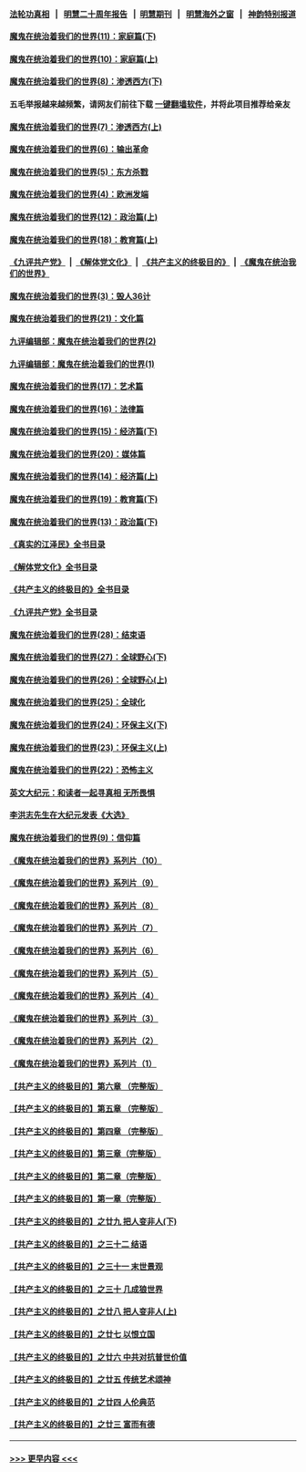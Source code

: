 #### [法轮功真相](https://github.com/gfw-breaker/truth/blob/master/README.md?t=0) &nbsp;&nbsp;|&nbsp;&nbsp; [明慧二十周年报告](https://github.com/gfw-breaker/mh-reports/blob/master/README.md?t=0) &nbsp;&nbsp;|&nbsp;&nbsp;[明慧期刊](https://github.com/gfw-breaker/mh-qikan) &nbsp;&nbsp;|&nbsp;&nbsp; [明慧海外之窗](https://github.com/gfw-breaker/mh-news/blob/master/README.md?t=0) &nbsp;&nbsp;|&nbsp;&nbsp; [神韵特别报道](https://github.com/gfw-breaker/mh-news/blob/master/shenyun.md?t=0)
#### [魔鬼在统治着我们的世界(11)：家庭篇(下)](../pages/nsc422/n10440961.md?t=11280250) 
#### [魔鬼在统治着我们的世界(10)：家庭篇(上)](../pages/nsc422/n10435448.md?t=11280250) 
#### [魔鬼在统治着我们的世界(8)：渗透西方(下)](../pages/nsc422/n10429603.md?t=11280250) 
#### 五毛举报越来越频繁，请网友们前往下载 [一键翻墙软件](https://github.com/gfw-breaker/ssr-accounts)，并将此项目推荐给亲友
#### [魔鬼在统治着我们的世界(7)：渗透西方(上)](../pages/nsc422/n10426013.md?t=11280250) 
#### [魔鬼在统治着我们的世界(6)：输出革命](../pages/nsc422/n10421536.md?t=11280250) 
#### [魔鬼在统治着我们的世界(5)：东方杀戮](../pages/nsc422/n10417707.md?t=11280250) 
#### [魔鬼在统治着我们的世界(4)：欧洲发端](../pages/nsc422/n10414890.md?t=11280250) 
#### [魔鬼在统治着我们的世界(12)：政治篇(上)](../pages/nsc422/n10444576.md?t=11280250) 
#### [魔鬼在统治着我们的世界(18)：教育篇(上)](../pages/nsc422/n10526970.md?t=11280250) 
#### [《九评共产党》](https://github.com/begood0513/9ping.md/blob/master/README.md) &nbsp;|&nbsp; [《解体党文化》](../../../../jtdwh.md/blob/master/README.md)  &nbsp;|&nbsp; [《共产主义的终极目的》](../../../../gczydzjmd.md/blob/master/README.md) &nbsp;|&nbsp; [《魔鬼在统治我们的世界》](../../../../mgztzwmdsj.md/blob/master/README.md) 
#### [魔鬼在统治着我们的世界(3)：毁人36计](../pages/nsc422/n10411583.md?t=11280250) 
#### [魔鬼在统治着我们的世界(21)：文化篇](../pages/nsc422/n10597706.md?t=11280250) 
#### [九评编辑部：魔鬼在统治着我们的世界(2)](../pages/nsc422/n10410036.md?t=11280250) 
#### [九评编辑部：魔鬼在统治着我们的世界(1)](../pages/nsc422/n10406825.md?t=11280250) 
#### [魔鬼在统治着我们的世界(17)：艺术篇](../pages/nsc422/n10499093.md?t=11280250) 
#### [魔鬼在统治着我们的世界(16)：法律篇](../pages/nsc422/n10485969.md?t=11280250) 
#### [魔鬼在统治着我们的世界(15)：经济篇(下)](../pages/nsc422/n10469975.md?t=11280250) 
#### [魔鬼在统治着我们的世界(20)：媒体篇](../pages/nsc422/n10586579.md?t=11280250) 
#### [魔鬼在统治着我们的世界(14)：经济篇(上)](../pages/nsc422/n10457370.md?t=11280250) 
#### [魔鬼在统治着我们的世界(19)：教育篇(下)](../pages/nsc422/n10564808.md?t=11280250) 
#### [魔鬼在统治着我们的世界(13)：政治篇(下)](../pages/nsc422/n10448270.md?t=11280250) 
#### [《真实的江泽民》全书目录](../pages/nsc422/n13721399.md?t=11280250) 
#### [《解体党文化》全书目录](../pages/nsc422/n13721157.md?t=11280250) 
#### [《共产主义的终极目的》全书目录](../pages/nsc422/n13721048.md?t=11280250) 
#### [《九评共产党》全书目录](../pages/nsc422/n13708085.md?t=11280250) 
#### [魔鬼在统治着我们的世界(28)：结束语](../pages/nsc422/n10936246.md?t=11280250) 
#### [魔鬼在统治着我们的世界(27)：全球野心(下)](../pages/nsc422/n10928319.md?t=11280250) 
#### [魔鬼在统治着我们的世界(26)：全球野心(上)](../pages/nsc422/n10900318.md?t=11280250) 
#### [魔鬼在统治着我们的世界(25)：全球化](../pages/nsc422/n10788205.md?t=11280250) 
#### [魔鬼在统治着我们的世界(24)：环保主义(下)](../pages/nsc422/n10695307.md?t=11280250) 
#### [魔鬼在统治着我们的世界(23)：环保主义(上)](../pages/nsc422/n10688613.md?t=11280250) 
#### [魔鬼在统治着我们的世界(22)：恐怖主义](../pages/nsc422/n10614727.md?t=11280250) 
#### [英文大纪元：和读者一起寻真相 无所畏惧](../pages/nsc422/n12542027.md?t=11280250) 
#### [李洪志先生在大纪元发表《大选》](../pages/nsc422/n12534746.md?t=11280250) 
#### [魔鬼在统治着我们的世界(9)：信仰篇](../pages/nsc422/n10432159.md?t=11280250) 
#### [《魔鬼在统治着我们的世界》系列片（10）](../pages/nsc422/n12292670.md?t=11280250) 
#### [《魔鬼在统治着我们的世界》系列片（9）](../pages/nsc422/n12290859.md?t=11280250) 
#### [《魔鬼在统治着我们的世界》系列片（8）](../pages/nsc422/n12287445.md?t=11280250) 
#### [《魔鬼在统治着我们的世界》系列片（7）](../pages/nsc422/n12283425.md?t=11280250) 
#### [《魔鬼在统治着我们的世界》系列片（6）](../pages/nsc422/n12282314.md?t=11280250) 
#### [《魔鬼在统治着我们的世界》系列片（5）](../pages/nsc422/n12281419.md?t=11280250) 
#### [《魔鬼在统治着我们的世界》系列片（4）](../pages/nsc422/n12274024.md?t=11280250) 
#### [《魔鬼在统治着我们的世界》系列片（3）](../pages/nsc422/n12271322.md?t=11280250) 
#### [《魔鬼在统治着我们的世界》系列片（2）](../pages/nsc422/n12269049.md?t=11280250) 
#### [《魔鬼在统治着我们的世界》系列片（1）](../pages/nsc422/n12267575.md?t=11280250) 
#### [【共产主义的终极目的】第六章 （完整版）](../pages/nsc422/n11428913.md?t=11280250) 
#### [【共产主义的终极目的】第五章 （完整版）](../pages/nsc422/n11428912.md?t=11280250) 
#### [【共产主义的终极目的】第四章 （完整版）](../pages/nsc422/n11428907.md?t=11280250) 
#### [【共产主义的终极目的】第三章（完整版）](../pages/nsc422/n11428848.md?t=11280250) 
#### [【共产主义的终极目的】第二章（完整版）](../pages/nsc422/n11428831.md?t=11280250) 
#### [【共产主义的终极目的】第一章（完整版）](../pages/nsc422/n11417651.md?t=11280250) 
#### [【共产主义的终极目的】之廿九 把人变非人(下)](../pages/nsc422/n11344140.md?t=11280250) 
#### [【共产主义的终极目的】之三十二 结语](../pages/nsc422/n11360535.md?t=11280250) 
#### [【共产主义的终极目的】之三十一 末世景观](../pages/nsc422/n11351129.md?t=11280250) 
#### [【共产主义的终极目的】之三十 几成狼世界](../pages/nsc422/n11348280.md?t=11280250) 
#### [【共产主义的终极目的】之廿八 把人变非人(上)](../pages/nsc422/n11340492.md?t=11280250) 
#### [【共产主义的终极目的】之廿七 以恨立国](../pages/nsc422/n11336944.md?t=11280250) 
#### [【共产主义的终极目的】之廿六 中共对抗普世价值](../pages/nsc422/n11324785.md?t=11280250) 
#### [【共产主义的终极目的】之廿五 传统艺术颂神](../pages/nsc422/n11296396.md?t=11280250) 
#### [【共产主义的终极目的】之廿四 人伦典范](../pages/nsc422/n11296397.md?t=11280250) 
#### [【共产主义的终极目的】之廿三 富而有德](../pages/nsc422/n11283598.md?t=11280250) 

----
#### [ >>> 更早内容 <<< ](../indexes/nsc422-earlier.md)
